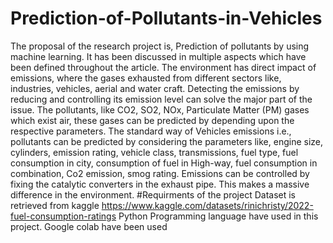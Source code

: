 # Prediction-of-Pollutants-in-Vehicles
The proposal of the research project is, Prediction of pollutants by using machine learning.  It has been discussed in multiple aspects which have been defined throughout the article. The environment has direct impact of emissions, where the gases exhausted from different sectors like, industries, vehicles, aerial and water craft. Detecting the emissions by reducing and controlling its emission level can solve the major part of the issue. The pollutants, like CO2, SO2, NOx, Particulate Matter (PM) gases which exist air, these gases can be predicted by depending upon the respective parameters. The standard way of Vehicles emissions i.e., pollutants can be predicted by considering the parameters like, engine size, cylinders, emission rating, vehicle class, transmissions, fuel type, fuel consumption in city, consumption of fuel in High-way, fuel consumption in combination, Co2 emission, smog rating. Emissions can be controlled by fixing the catalytic converters in the exhaust pipe. This makes a massive difference in the environment. 
#Requirments of the project
Dataset is retrieved from kaggle https://www.kaggle.com/datasets/rinichristy/2022-fuel-consumption-ratings
Python Programming language have used in this project.
Google colab have been used 

